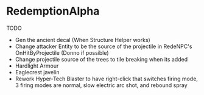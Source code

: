 # RedemptionAlpha

TODO

- Gen the ancient decal (When Structure Helper works)
- Change attacker Entity to be the source of the projectile in RedeNPC's OnHitByProjectile (Donno if possible)
- Change projectile source of the trees to tile breaking when its added
- Hardlight Armour
- Eaglecrest javelin
- Rework Hyper-Tech Blaster to have right-click that switches firing mode, 3 firing modes are normal, slow electric arc shot, and rebound spray